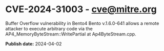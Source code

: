 # CVE-2024-31003 - cve@mitre.org

Buffer Overflow vulnerability in Bento4 Bento v.1.6.0-641 allows a remote attacker to execute arbitrary code via the AP4_MemoryByteStream::WritePartial at Ap4ByteStream.cpp.

**Publish date:** 2024-04-02
